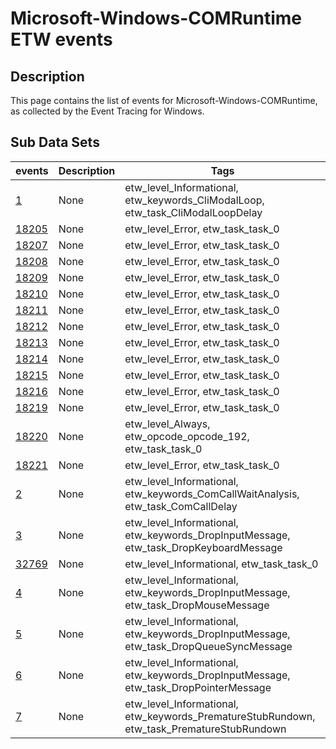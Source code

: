 # Microsoft-Windows-COMRuntime ETW events

## Description
This page contains the list of events for Microsoft-Windows-COMRuntime, as collected by the Event Tracing for Windows.

## Sub Data Sets
|events|Description|Tags|
|---|---|---|
|[1](events/event-1.md)|None|etw_level_Informational, etw_keywords_CliModalLoop, etw_task_CliModalLoopDelay|
|[18205](events/event-18205.md)|None|etw_level_Error, etw_task_task_0|
|[18207](events/event-18207.md)|None|etw_level_Error, etw_task_task_0|
|[18208](events/event-18208.md)|None|etw_level_Error, etw_task_task_0|
|[18209](events/event-18209.md)|None|etw_level_Error, etw_task_task_0|
|[18210](events/event-18210.md)|None|etw_level_Error, etw_task_task_0|
|[18211](events/event-18211.md)|None|etw_level_Error, etw_task_task_0|
|[18212](events/event-18212.md)|None|etw_level_Error, etw_task_task_0|
|[18213](events/event-18213.md)|None|etw_level_Error, etw_task_task_0|
|[18214](events/event-18214.md)|None|etw_level_Error, etw_task_task_0|
|[18215](events/event-18215.md)|None|etw_level_Error, etw_task_task_0|
|[18216](events/event-18216.md)|None|etw_level_Error, etw_task_task_0|
|[18219](events/event-18219.md)|None|etw_level_Error, etw_task_task_0|
|[18220](events/event-18220.md)|None|etw_level_Always, etw_opcode_opcode_192, etw_task_task_0|
|[18221](events/event-18221.md)|None|etw_level_Error, etw_task_task_0|
|[2](events/event-2.md)|None|etw_level_Informational, etw_keywords_ComCallWaitAnalysis, etw_task_ComCallDelay|
|[3](events/event-3.md)|None|etw_level_Informational, etw_keywords_DropInputMessage, etw_task_DropKeyboardMessage|
|[32769](events/event-32769.md)|None|etw_level_Informational, etw_task_task_0|
|[4](events/event-4.md)|None|etw_level_Informational, etw_keywords_DropInputMessage, etw_task_DropMouseMessage|
|[5](events/event-5.md)|None|etw_level_Informational, etw_keywords_DropInputMessage, etw_task_DropQueueSyncMessage|
|[6](events/event-6.md)|None|etw_level_Informational, etw_keywords_DropInputMessage, etw_task_DropPointerMessage|
|[7](events/event-7.md)|None|etw_level_Informational, etw_keywords_PrematureStubRundown, etw_task_PrematureStubRundown|
